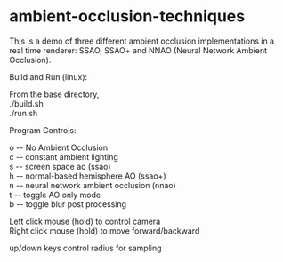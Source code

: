 # ambient-occlusion-techniques
This is a demo of three different ambient occlusion implementations in a real time renderer: SSAO, SSAO+ and NNAO (Neural Network Ambient Occlusion).

Build and Run (linux):

From the base directory,  
./build.sh  
./run.sh  

Program Controls:

o -- No Ambient Occlusion  
c -- constant ambient lighting   
s -- screen space ao (ssao)  
h -- normal-based hemisphere AO (ssao+)   
n -- neural network ambient occlusion (nnao)  
t -- toggle AO only mode   
b -- toggle blur post processing   

Left click mouse (hold) to control camera  
Right click mouse (hold) to move forward/backward  

up/down keys control radius for sampling




